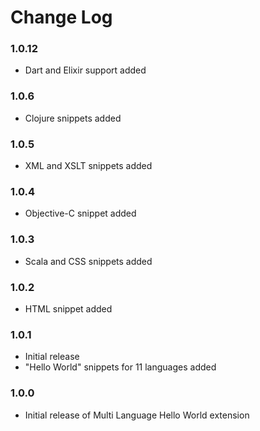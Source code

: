 # Change Log

### 1.0.12

- Dart and Elixir support added

### 1.0.6

- Clojure snippets added

### 1.0.5

- XML and XSLT snippets added

### 1.0.4

- Objective-C snippet added

### 1.0.3

- Scala and CSS snippets added

### 1.0.2

- HTML snippet added

### 1.0.1

- Initial release
- "Hello World" snippets for 11 languages added

### 1.0.0

- Initial release of Multi Language Hello World extension
